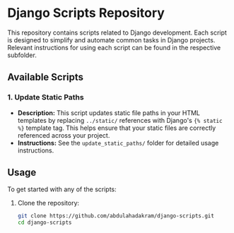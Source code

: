# Django Scripts Repository

This repository contains scripts related to Django development. Each script is designed to simplify and automate common tasks in Django projects. Relevant instructions for using each script can be found in the respective subfolder.

## Available Scripts

### 1. Update Static Paths
- **Description:** This script updates static file paths in your HTML templates by replacing `../static/` references with Django's `{% static %}` template tag. This helps ensure that your static files are correctly referenced across your project.
- **Instructions:** See the `update_static_paths/` folder for detailed usage instructions.

## Usage

To get started with any of the scripts:

1. Clone the repository:

   ```bash
   git clone https://github.com/abdulahadakram/django-scripts.git
   cd django-scripts
